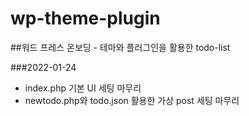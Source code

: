 # wp-theme-plugin

##워드 프레스 온보딩 - 테마와 플러그인을 활용한 todo-list

###2022-01-24

- index.php 기본 UI 세팅 마무리
- newtodo.php와 todo.json 활용한 가상 post 세팅 마무리
